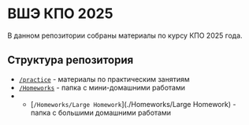 # ВШЭ КПО 2025

В данном репозитории собраны материалы по курсу КПО 2025 года.

## Структура репозитория

- [`/practice`](./practice) - материалы по практическим занятиям
- [`/Homeworks`](./Homeworks) - папка с мини-домашними работами
- - [`/Homeworks/Large Homework`](./Homeworks/Large Homework) - папка с большими домашними работами

